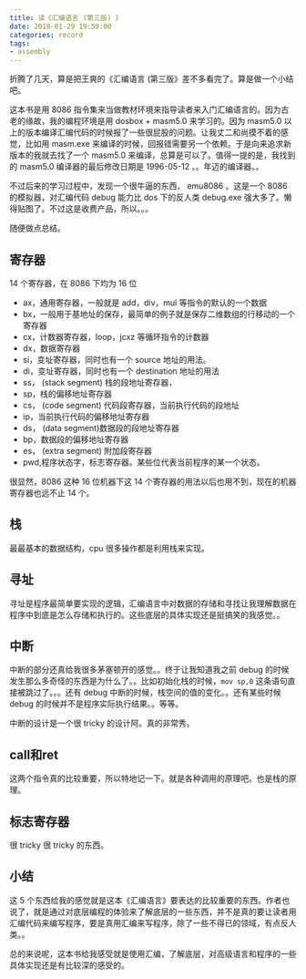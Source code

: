 ```yaml
---
title: 读《汇编语言 (第三版) 》
date: 2018-01-29 19:59:00
categories: record
tags: 
- assembly
---
```


折腾了几天，算是把王爽的《汇编语言 (第三版》差不多看完了。算是做一个小结吧。

这本书是用 8086 指令集来当做教材环境来指导读者来入门汇编语言的。因为古老的缘故，我的编程环境是用 dosbox + masm5.0 来学习的。因为 masm5.0 以上的版本编译汇编代码的时候报了一些很屁股的问题。让我丈二和尚摸不着的感觉，比如用 masm.exe 来编译的时候，回报错需要另一个依赖。于是向来追求新版本的我就去找了一个 masm5.0 来编译，总算是可以了。值得一提的是，我找到的 masm5.0 编译器的最后修改日期是 1996-05-12 。。年迈的编译器。。

不过后来的学习过程中，发现一个很牛逼的东西， emu8086 。这是一个 8086 的模拟器，对汇编代码 debug 能力比 dos 下的反人类 debug.exe 强大多了。懒得贴图了。不过这是收费产品，所以。。。

随便做点总结。

## 寄存器
14 个寄存器，在 8086 下均为 16 位
- ax，通用寄存器，一般就是 add，div，mul 等指令的默认的一个数据
- bx，一般用于基地址的保存，最简单的例子就是保存二维数组的行移动的一个寄存器
- cx，计数器寄存器，loop，jcxz 等循环指令的计数器
- dx，数据寄存器
- si，变址寄存器，同时也有一个 source 地址的用法。
- di，变址寄存器，同时也有一个 destination 地址的用法
- ss， (stack segment) 栈的段地址寄存器，
- sp，栈的偏移地址寄存器
- cs， (code segment) 代码段寄存器，当前执行代码的段地址
- ip，当前执行代码的偏移地址寄存器
- ds， (data segment)数据段的段地址寄存器
- bp，数据段的偏移地址寄存器
- es， (extra segment) 附加段寄存器
- pwd,程序状态字，标志寄存器。某些位代表当前程序的某一个状态。


很显然，8086 这种 16 位机器下这 14 个寄存器的用法以后也用不到，现在的机器寄存器也远不止 14 个。

## 栈
最最基本的数据结构，cpu 很多操作都是利用栈来实现。

## 寻址
寻址是程序最简单要实现的逻辑，汇编语言中对数据的存储和寻找让我理解数据在程序中到底是怎么存储和执行的。这些底层的具体实现还是挺搞笑的我感觉。。

## 中断
中断的部分还真给我很多茅塞顿开的感觉。。终于让我知道我之前 debug 的时候发生那么多奇怪的东西是为什么了。。比如初始化栈的时候，`mov sp,0` 这条语句直接被跳过了。。。还有 debug 中断的时候，栈空间的值的变化。。还有某些时候 debug 的时候并不是程序实际执行结果。。等等。

中断的设计是一个很 tricky 的设计阿。真的非常秀。

## call和ret
这两个指令真的比较重要，所以特地记一下。就是各种调用的原理吧。也是栈的原理。

## 标志寄存器
很 tricky 很 tricky 的东西。

## 小结
这 5 个东西给我的感觉就是这本《汇编语言》要表达的比较重要的东西。作者也说了，就是通过对底层编程的体验来了解底层的一些东西，并不是真的要让读者用汇编代码来编写程序，要是真用汇编来写程序，除了一些不得已的领域，有点反人类。。

总的来说呢，这本书给我感受就是使用汇编，了解底层，对高级语言和程序的一些具体实现还是有比较深的感受的。
